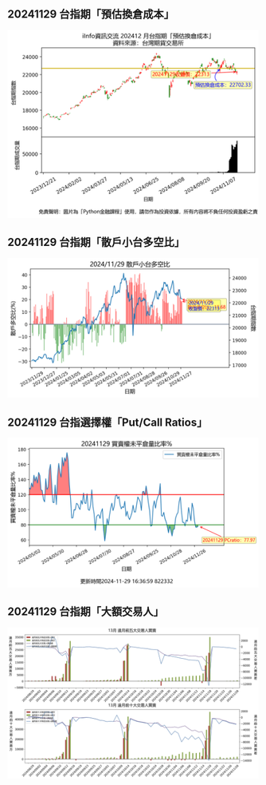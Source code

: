 ## 20241129 台指期「預估換倉成本」
![](images/txfcost.png)

## 20241129 台指期「散戶小台多空比」
![](images/bbiri.png)

## 20241129 台指選擇權「Put/Call Ratios」
![](images/pcratio.png)

## 20241129 台指期「大額交易人」
![](images/blocktrade.png)

